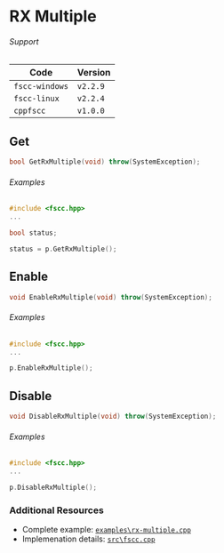# RX Multiple

###### Support
| Code           | Version
| -------------- | --------
| `fscc-windows` | `v2.2.9` 
| `fscc-linux`   | `v2.2.4` 
| `cppfscc`      | `v1.0.0`


## Get
```c++
bool GetRxMultiple(void) throw(SystemException);
```

###### Examples
```c++
#include <fscc.hpp>
...

bool status;

status = p.GetRxMultiple();
```


## Enable
```c++
void EnableRxMultiple(void) throw(SystemException);
```

###### Examples
```c++
#include <fscc.hpp>
...

p.EnableRxMultiple();
```


## Disable
```c++
void DisableRxMultiple(void) throw(SystemException);
```

###### Examples
```c++
#include <fscc.hpp>
...

p.DisableRxMultiple();
```


### Additional Resources
- Complete example: [`examples\rx-multiple.cpp`](https://github.com/commtech/cppfscc/blob/master/examples/rx-multiple.cpp)
- Implemenation details: [`src\fscc.cpp`](https://github.com/commtech/cppfscc/blob/master/src/fscc.cpp)
